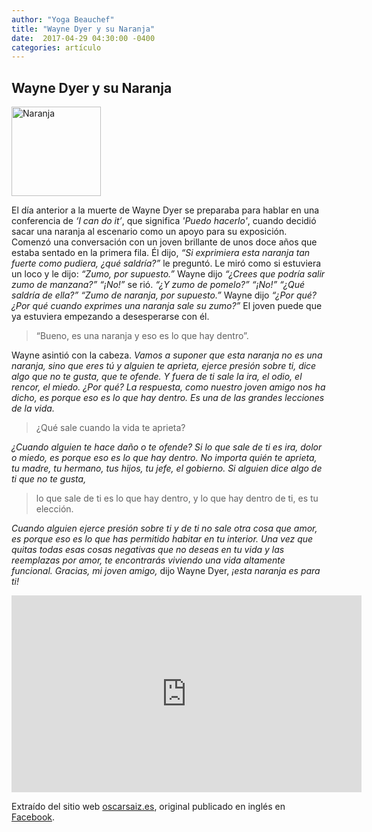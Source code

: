 ```yaml
---
author: "Yoga Beauchef"
title: "Wayne Dyer y su Naranja"
date:  2017-04-29 04:30:00 -0400
categories: artículo
---
```


## Wayne Dyer y su Naranja

<img src="{{ site.url }}/assets/img/posts/2017-04-29-wayne-dyer-naranja.jpg" class="img-responsive img-thumbnail gap-left pull-right" alt="Naranja" width="143" height="143" />

El día anterior a la muerte de Wayne Dyer se preparaba para hablar en una conferencia de *‘I can do it’*, que significa *'Puedo hacerlo'*, cuando decidió sacar una naranja al escenario como un apoyo para su exposición. Comenzó una conversación con un joven brillante de unos doce años que estaba sentado en la primera fila. Él dijo, *“Si exprimiera esta naranja tan fuerte como pudiera, ¿qué saldría?”* le preguntó. Le miró como si estuviera un loco y le dijo: *“Zumo, por supuesto.”* Wayne dijo *“¿Crees que podría salir zumo de manzana?”* *“¡No!”* se rió. *“¿Y zumo de pomelo?”* *“¡No!”* *“¿Qué saldría de ella?”* *“Zumo de naranja, por supuesto.”* Wayne dijo *“¿Por qué? ¿Por qué cuando exprimes una naranja sale su zumo?”* El joven puede que ya estuviera empezando a desesperarse con él.

> “Bueno, es una naranja y eso es lo que hay dentro”.

Wayne asintió con la cabeza. *Vamos a suponer que esta naranja no es una naranja, sino que eres tú y alguien te aprieta, ejerce presión sobre ti, dice algo que no te gusta, que te ofende. Y fuera de ti sale la ira, el odio, el rencor, el miedo. ¿Por qué? La respuesta, como nuestro joven amigo nos ha dicho, es porque eso es lo que hay dentro. Es una de las grandes lecciones de la vida.*

> ¿Qué sale cuando la vida te aprieta?

*¿Cuando alguien te hace daño o te ofende? Si lo que sale de ti es ira, dolor o miedo, es porque eso es lo que hay dentro. No importa quién te aprieta, tu madre, tu hermano, tus hijos, tu jefe, el gobierno. Si alguien dice algo de ti que no te gusta,*

> lo que sale de ti es lo que hay dentro, y lo que hay dentro de ti, es tu elección.

*Cuando alguien ejerce presión sobre ti y de ti no sale otra cosa que amor, es porque eso es lo que has permitido habitar en tu interior. Una vez que quitas todas esas cosas negativas que no deseas en tu vida y las reemplazas por amor, te encontrarás viviendo una vida altamente funcional. Gracias, mi joven amigo,* dijo Wayne Dyer, *¡esta naranja es para ti!* 

<div class="text-center">
<iframe width="560" height="315" src="https://www.youtube.com/embed/L4GycGfQtZQ" frameborder="0" allowfullscreen></iframe>
</div>

Extraído del sitio web [oscarsaiz.es](http://oscarsaiz.es/wayne-dyer-saco-todo-el-zumo/), original publicado en inglés en [Facebook](https://www.facebook.com/drwaynedyer/photos/a.387583371029.167523.83636976029/10153612633701030/?type=1).
